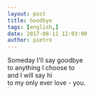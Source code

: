 ```yaml
---
layout: post
title: Goodbye
tags: [english,]
date: 2017-08-11 12:03:00
author: pietro
---
```

Someday I'll say goodbye<br/>to anything I choose to<br/>and I will say hi<br/>to my only ever love - you.

